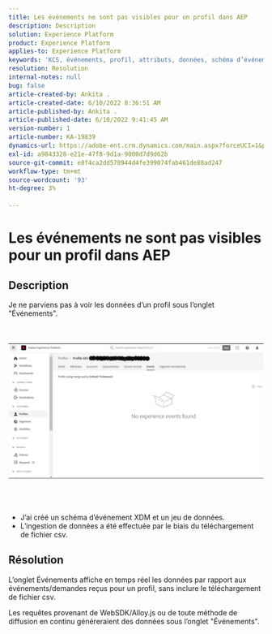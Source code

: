 ```yaml
---
title: Les événements ne sont pas visibles pour un profil dans AEP
description: Description
solution: Experience Platform
product: Experience Platform
applies-to: Experience Platform
keywords: 'KCS, événements, profil, attributs, données, schéma d’événement d’expérience, '
resolution: Resolution
internal-notes: null
bug: false
article-created-by: Ankita .
article-created-date: 6/10/2022 8:36:51 AM
article-published-by: Ankita .
article-published-date: 6/10/2022 9:41:45 AM
version-number: 1
article-number: KA-19839
dynamics-url: https://adobe-ent.crm.dynamics.com/main.aspx?forceUCI=1&pagetype=entityrecord&etn=knowledgearticle&id=77c6ee72-98e8-ec11-bb3c-000d3a3b168b
exl-id: a9843328-e21e-47f8-9d1a-9000d7d9d62b
source-git-commit: e8f4ca2dd578944d4fe399074fab461de88ad247
workflow-type: tm+mt
source-wordcount: '93'
ht-degree: 3%

---
```


# Les événements ne sont pas visibles pour un profil dans AEP

## Description

Je ne parviens pas à voir les données d’un profil sous l’onglet &quot;Événements&quot;.<br><br> <br><br>![](assets/___06fe68f7-99e8-ec11-bb3c-000d3a3b168b___.png)<br><br> <br><br>
- J’ai créé un schéma d’événement XDM et un jeu de données.
- L’ingestion de données a été effectuée par le biais du téléchargement de fichier csv.



## Résolution


L’onglet Événements affiche en temps réel les données par rapport aux événements/demandes reçus pour un profil, sans inclure le téléchargement de fichier csv.

Les requêtes provenant de WebSDK/Alloy.js ou de toute méthode de diffusion en continu généreraient des données sous l’onglet &quot;Événements&quot;.
